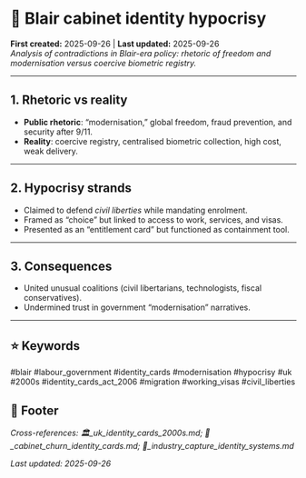 # 🤹 Blair cabinet identity hypocrisy  
**First created:** 2025-09-26 | **Last updated:** 2025-09-26  
*Analysis of contradictions in Blair-era policy: rhetoric of freedom and modernisation versus coercive biometric registry.*  

---

## 1. Rhetoric vs reality  
- **Public rhetoric**: “modernisation,” global freedom, fraud prevention, and security after 9/11.  
- **Reality**: coercive registry, centralised biometric collection, high cost, weak delivery.  

---

## 2. Hypocrisy strands  
- Claimed to defend *civil liberties* while mandating enrolment.  
- Framed as “choice” but linked to access to work, services, and visas.  
- Presented as an “entitlement card” but functioned as containment tool.  

---

## 3. Consequences  
- United unusual coalitions (civil libertarians, technologists, fiscal conservatives).  
- Undermined trust in government “modernisation” narratives.  

---

## ⭐ Keywords  
#blair #labour_government #identity_cards #modernisation #hypocrisy #uk #2000s #identity_cards_act_2006 #migration #working_visas #civil_liberties  

## 🏮 Footer  
*Cross-references: 🏛️_uk_identity_cards_2000s.md; 🧩_cabinet_churn_identity_cards.md; 💼_industry_capture_identity_systems.md*  

_Last updated: 2025-09-26_  
